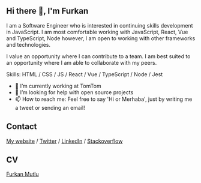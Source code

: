 ## Hi there 👋, I'm Furkan
I am a Software Engineer who is interested in continuing skills development in JavaScript.
I am most comfortable working with JavaScript, React, Vue and TypeScript, Node however, I am open to working with other frameworks and technologies.

I value an opportunity where I can contribute to a team. I am best suited to an opportunity where I am able to collaborate with my peers.

Skills: HTML / CSS / JS / React / Vue / TypeScript / Node / Jest

- 🔭 I’m currently working at TomTom 
- 🤔 I’m looking for help with open source projects 
- 📫 How to reach me: Feel free to say 'Hi or Merhaba', just by writing me a tweet or sending an email!

## Contact

[My website](https://furkanmutlu.com/) / [Twitter](https://twitter.com/furkanmutluu) / [LinkedIn](https://www.linkedin.com/in/furkan-mutlu/) / [Stackoverflow](https://stackoverflow.com/users/10797632/furkan-mutlu)

## CV
[Furkan Mutlu](https://www.furkanmutlu.com/Furkan-Mutlu-CV.pdf)
